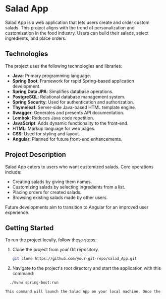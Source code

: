# Salad App

Salad App is a web application that lets users create and order custom salads. This project aligns with the trend of personalization and customization in the food industry. Users can build their salads, select ingredients, and place orders.

## Technologies

The project uses the following technologies and libraries:

- **Java**: Primary programming language.
- **Spring Boot**: Framework for rapid Spring-based application development.
- **Spring Data JPA**: Simplifies database operations.
- **PostgreSQL**: Relational database management system.
- **Spring Security**: Used for authentication and authorization.
- **Thymeleaf**: Server-side Java-based HTML template engine.
- **Swagger**: Generates and presents API documentation.
- **Lombok**: Reduces Java code repetition.
- **JavaScript**: Adds dynamic functionality to the front-end.
- **HTML**: Markup language for web pages.
- **CSS**: Used for styling and layout.
- **Angular**: Planned for future front-end enhancements.

## Project Description

Salad App caters to users who want customized salads. Core operations include:

- Creating salads by giving them names.
- Customizing salads by selecting ingredients from a list.
- Placing orders for created salads.
- Browsing existing salads made by other users.

Future developments aim to transition to Angular for an improved user experience.

## Getting Started

To run the project locally, follow these steps:

1. Clone the project from your Git repository.
   ```bash
   git clone https://github.com/your-git-repo/salad_App.git

2. Navigate to the project's root directory and start the application with this command:
 ```bash
   ./mvnw spring-boot:run

This command will launch the Salad App on your local machine. Once the application is running, you can access it by opening your web browser and visiting http://localhost:8080.
